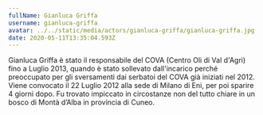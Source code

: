 ```yaml
---
fullName: Gianluca Griffa
username: gianluca-griffa
avatar: ../../static/media/actors/gianluca-griffa/gianluca-griffa.jpg
date: 2020-05-11T13:35:04.593Z
---
```

Gianluca Griffa è stato il responsabile del COVA (Centro Oli di Val d'Agri) fino a Luglio 2013, quando è stato sollevato dall'incarico perché preoccupato per gli sversamenti dai serbatoi del COVA già iniziati nel 2012.
Viene convocato il 22 Luglio 2012 alla sede di Milano di Eni, per poi sparire 4 giorni dopo.
Fu trovato impiccato in circostanze non del tutto chiare in un bosco di Montà d’Alba in provincia di Cuneo.